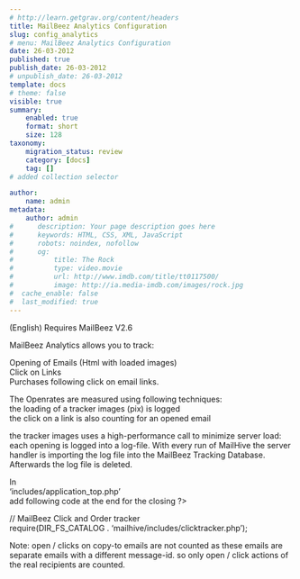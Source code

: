 ```yaml
---
# http://learn.getgrav.org/content/headers
title: MailBeez Analytics Configuration
slug: config_analytics
# menu: MailBeez Analytics Configuration
date: 26-03-2012
published: true
publish_date: 26-03-2012
# unpublish_date: 26-03-2012
template: docs
# theme: false
visible: true
summary:
    enabled: true
    format: short
    size: 128
taxonomy:
    migration_status: review
    category: [docs]
    tag: []
# added collection selector

author:
    name: admin
metadata:
    author: admin
#      description: Your page description goes here
#      keywords: HTML, CSS, XML, JavaScript
#      robots: noindex, nofollow
#      og:
#          title: The Rock
#          type: video.movie
#          url: http://www.imdb.com/title/tt0117500/
#          image: http://ia.media-imdb.com/images/rock.jpg
#  cache_enable: false
#  last_modified: true
---
```


(English) Requires MailBeez V2.6

MailBeez Analytics allows you to track:

Opening of Emails (Html with loaded images)  
 Click on Links  
 Purchases following click on email links.

The Openrates are measured using following techniques:  
 the loading of a tracker images (pix) is logged  
 the click on a link is also counting for an opened email

the tracker images uses a high-performance call to minimize server load: each opening is logged into a log-file. With every run of MailHive the server handler is importing the log file into the MailBeez Tracking Database. Afterwards the log file is deleted.

In  
 ‘includes/application\_top.php’  
 add following code at the end for the closing ?>

// MailBeez Click and Order tracker  
 require(DIR\_FS\_CATALOG . ‘mailhive/includes/clicktracker.php’);

Note: open / clicks on copy-to emails are not counted as these emails are separate emails with a different message-id. so only open / click actions of the real recipients are counted.
